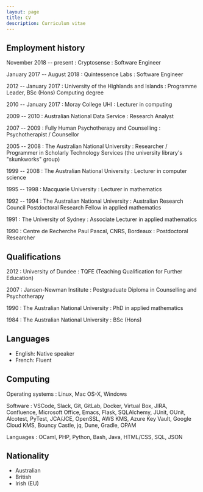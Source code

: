 ```yaml
---
layout: page
title: CV
description: Curriculum vitae
---
```



Employment history
------------------

November 2018 -- present
: Cryptosense
: Software Engineer

January 2017 -- August 2018
: Quintessence Labs
: Software Engineer

2012 -- January 2017
: University of the Highlands and Islands
: Programme Leader, BSc (Hons) Computing degree

2010 -- January 2017
: Moray College UHI
: Lecturer in computing

2009 -- 2010
: Australian National Data Service
: Research Analyst

2007 -- 2009
: Fully Human Psychotherapy and Counselling
: Psychotherapist / Counsellor

2005 -- 2008
: The Australian National University
: Researcher / Programmer in Scholarly Technology Services (the university
  library's "skunkworks" group)

1999 -- 2008
: The Australian National University
: Lecturer in computer science

1995 -- 1998
: Macquarie University
: Lecturer in mathematics

1992 -- 1994
: The Australian National University
: Australian Research Council Postdoctoral Research Fellow in applied
  mathematics

1991
: The University of Sydney
: Associate Lecturer in applied mathematics

1990
: Centre de Recherche Paul Pascal, CNRS, Bordeaux
: Postdoctoral Researcher

Qualifications
--------------

2012
: University of Dundee
: TQFE (Teaching Qualification for Further Education)

2007
: Jansen-Newman Institute
: Postgraduate Diploma in Counselling and Psychotherapy

1990
: The Australian National University
: PhD in applied mathematics

1984
: The Australian National University
: BSc (Hons)

Languages
---------

- English: Native speaker
- French: Fluent

Computing
---------

Operating systems
: Linux, Mac OS-X, Windows

Software
: VSCode, Slack, Git, GitLab, Docker, Virtual Box, JIRA, Confluence, Microsoft
  Office, Emacs, Flask, SQLAlchemy, JUnit, OUnit, Alcotest, PyTest, JCA/JCE,
  OpenSSL, AWS KMS, Azure Key Vault, Google Cloud KMS, Bouncy Castle, jq, Dune,
  Gradle, OPAM

Languages
: OCaml, PHP, Python, Bash, Java, HTML/CSS, SQL, JSON

Nationality
-----------

- Australian
- British
- Irish (EU)
